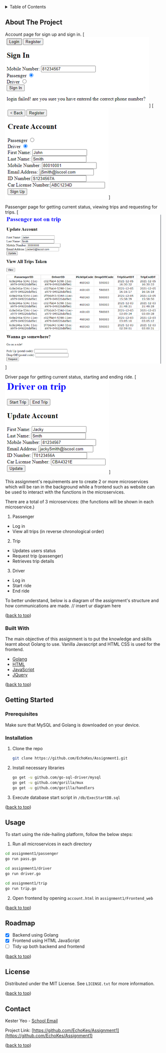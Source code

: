 <!-- TABLE OF CONTENTS -->
<details>
  <summary>Table of Contents</summary>
  <ol>
    <li>
      <a href="#about-the-project">About The Project</a>
      <ul>
        <li><a href="#built-with">Built With</a></li>
      </ul>
    </li>
    <li>
      <a href="#getting-started">Getting Started</a>
      <ul>
        <li><a href="#installation">Installation</a></li>
        <li><a href="#usage">Usage</a></li>
      </ul>
    </li>
    <li><a href="#roadmap">Roadmap</a></li>
    <li><a href="#license">License</a></li>
    <li><a href="#contact">Contact</a></li>
  </ol>
</details>


<!-- ABOUT THE PROJECT -->
## About The Project

Account page for sign up and sign in.
[![Account_Screen_Shot][account-screenshot1]]
[![Account_Screen_Shot][account-screenshot2]]

Passenger page for getting current status, viewing trips and requesting for trips.
[![Passenger_Screen_Shot][passenger-screenshot]]

Driver page for getting current status, starting and ending ride.
[![Driver_Screen_Shot][driver-screenshot]]

This assignment's requirements are to create 2 or more microservices which will be ran in the background while a frontend such as website can be used to interact with the functions in the microservices. 

There are a total of 3 microservices:
(the functions will be shown in each microservice.)
1. Passenger
  * Log in
  * View all trips (in reverse chronological order) 
2. Trip
  * Updates users status
  * Request trip (passenger)
  * Retrieves trip details
3. Driver
  * Log in
  * Start ride
  * End ride

To better understand, below is a diagram of the assignment's structure and how communications are made.
// insert ur diagram here

<p align="left">(<a href="#top">back to top</a>)</p>


### Built With

The main objective of this assignment is to put the knowledge and skills learnt about Golang to use. 
Vanilla Javascript and HTML CSS is used for the frontend.

* [Golang](https://go.dev/)
* [HTML](https://html.com/)
* [JavaScript](https://www.javascript.com/)
* [JQuery](https://jquery.com)
<p align="left">(<a href="#top">back to top</a>)</p>


<!-- GETTING STARTED -->
## Getting Started

### Prerequisites

Make sure that MySQL and Golang is downloaded on your device.

### Installation

1. Clone the repo
   ```sh
   git clone https://github.com/EchoKes/Assignment1.git
   ```
2. Install necessary libraries
   ```sh
   go get -u github.com/go-sql-driver/mysql
   go get -u github.com/gorilla/mux
   go get -u github.com/gorilla/handlers
   ```
3. Execute database start script in `/db/ExecStartDB.sql`

<p align="left">(<a href="#top">back to top</a>)</p>


<!-- USAGE EXAMPLES -->
## Usage

To start using the ride-hailing platform, follow the below steps:
1. Run all microservices in each directory
 ```sh
 cd assignment1/passenger
 go run pass.go
 ```
 ```sh
 cd assignment1/driver
 go run driver.go
 ```
 ```sh
 cd assignment1/trip
 go run trip.go
 ```
2. Open frontend by opening `account.html` in `assignment1/Frontend_web`

<p align="left">(<a href="#top">back to top</a>)</p>


<!-- ROADMAP -->
## Roadmap

- [x] Backend using Golang
- [x] Frontend using HTML JavaScript
- [ ] Tidy up both backend and frontend

<p align="left">(<a href="#top">back to top</a>)</p>


<!-- LICENSE -->
## License

Distributed under the MIT License. See `LICENSE.txt` for more information.

<p align="left">(<a href="#top">back to top</a>)</p>


<!-- CONTACT -->
## Contact

Kester Yeo - [School Email](mailto:s10185261@connect.np.edu.sg) 

Project Link: [https://github.com/EchoKes/Assignment1](https://github.com/EchoKes/Assignment1)

<p align="left">(<a href="#top">back to top</a>)</p>


<!-- MARKDOWN LINKS & IMAGES -->
<!-- https://www.markdownguide.org/basic-syntax/#reference-style-links -->
[account-screenshot1]: ./images/login.png
[account-screenshot2]: ./images/register_driver.png
[passenger-screenshot]: ./images/viewtrips.png
[driver-screenshot]: ./images/driverpage.png
